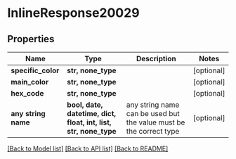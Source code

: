 # InlineResponse20029


## Properties
Name | Type | Description | Notes
------------ | ------------- | ------------- | -------------
**specific_color** | **str, none_type** |  | [optional] 
**main_color** | **str, none_type** |  | [optional] 
**hex_code** | **str, none_type** |  | [optional] 
**any string name** | **bool, date, datetime, dict, float, int, list, str, none_type** | any string name can be used but the value must be the correct type | [optional]

[[Back to Model list]](../README.md#documentation-for-models) [[Back to API list]](../README.md#documentation-for-api-endpoints) [[Back to README]](../README.md)


